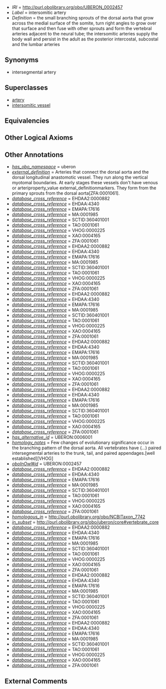  * *IRI* = http://purl.obolibrary.org/obo/UBERON_0002457
 * *Label* = intersomitic artery
 * *Definition* = the small branching sprouts of the dorsal aorta that grow across the medial surface of the somite, turn right angles to grow over that surface and then fuse with other sprouts and form the vertebral arteries adjacent to the neural tube; the intersomitic arteries supply the body wall and persist in the adult as the posterior intercostal, subcostal and the lumbar arteries

## Synonyms

 * intersegmental artery

## Superclasses

 * [artery](../../UBERON/37/UBERON_0001637.md)
 * [intersomitic vessel](../../UBERON/07/UBERON_0014907.md)

## Equivalencies


## Other Logical Axioms


## Other Annotations

 * *[has_obo_namespace](../../ce/oboInOwl#hasOBONamespace.md)* = uberon
 * *[external_definition](../../UBPROP/01/UBPROP_0000001.md)* = Arteries that connect the dorsal aorta and the dorsal longitudinal anastomotic vessel. They run along the vertical myotomal boundaries.  At early stages these vessels don't have venous or arteriproperty_value  external_definitionmarkers.  They form from the primary sprouts from the dorsal aorta[ZFA:0001061].
 * *[database_cross_reference](../../ef/oboInOwl#hasDbXref.md)* = EHDAA2:0000882
 * *[database_cross_reference](../../ef/oboInOwl#hasDbXref.md)* = EHDAA:4340
 * *[database_cross_reference](../../ef/oboInOwl#hasDbXref.md)* = EMAPA:17616
 * *[database_cross_reference](../../ef/oboInOwl#hasDbXref.md)* = MA:0001985
 * *[database_cross_reference](../../ef/oboInOwl#hasDbXref.md)* = SCTID:360401001
 * *[database_cross_reference](../../ef/oboInOwl#hasDbXref.md)* = TAO:0001061
 * *[database_cross_reference](../../ef/oboInOwl#hasDbXref.md)* = VHOG:0000225
 * *[database_cross_reference](../../ef/oboInOwl#hasDbXref.md)* = XAO:0004165
 * *[database_cross_reference](../../ef/oboInOwl#hasDbXref.md)* = ZFA:0001061
 * *[database_cross_reference](../../ef/oboInOwl#hasDbXref.md)* = EHDAA2:0000882
 * *[database_cross_reference](../../ef/oboInOwl#hasDbXref.md)* = EHDAA:4340
 * *[database_cross_reference](../../ef/oboInOwl#hasDbXref.md)* = EMAPA:17616
 * *[database_cross_reference](../../ef/oboInOwl#hasDbXref.md)* = MA:0001985
 * *[database_cross_reference](../../ef/oboInOwl#hasDbXref.md)* = SCTID:360401001
 * *[database_cross_reference](../../ef/oboInOwl#hasDbXref.md)* = TAO:0001061
 * *[database_cross_reference](../../ef/oboInOwl#hasDbXref.md)* = VHOG:0000225
 * *[database_cross_reference](../../ef/oboInOwl#hasDbXref.md)* = XAO:0004165
 * *[database_cross_reference](../../ef/oboInOwl#hasDbXref.md)* = ZFA:0001061
 * *[database_cross_reference](../../ef/oboInOwl#hasDbXref.md)* = EHDAA2:0000882
 * *[database_cross_reference](../../ef/oboInOwl#hasDbXref.md)* = EHDAA:4340
 * *[database_cross_reference](../../ef/oboInOwl#hasDbXref.md)* = EMAPA:17616
 * *[database_cross_reference](../../ef/oboInOwl#hasDbXref.md)* = MA:0001985
 * *[database_cross_reference](../../ef/oboInOwl#hasDbXref.md)* = SCTID:360401001
 * *[database_cross_reference](../../ef/oboInOwl#hasDbXref.md)* = TAO:0001061
 * *[database_cross_reference](../../ef/oboInOwl#hasDbXref.md)* = VHOG:0000225
 * *[database_cross_reference](../../ef/oboInOwl#hasDbXref.md)* = XAO:0004165
 * *[database_cross_reference](../../ef/oboInOwl#hasDbXref.md)* = ZFA:0001061
 * *[database_cross_reference](../../ef/oboInOwl#hasDbXref.md)* = EHDAA2:0000882
 * *[database_cross_reference](../../ef/oboInOwl#hasDbXref.md)* = EHDAA:4340
 * *[database_cross_reference](../../ef/oboInOwl#hasDbXref.md)* = EMAPA:17616
 * *[database_cross_reference](../../ef/oboInOwl#hasDbXref.md)* = MA:0001985
 * *[database_cross_reference](../../ef/oboInOwl#hasDbXref.md)* = SCTID:360401001
 * *[database_cross_reference](../../ef/oboInOwl#hasDbXref.md)* = TAO:0001061
 * *[database_cross_reference](../../ef/oboInOwl#hasDbXref.md)* = VHOG:0000225
 * *[database_cross_reference](../../ef/oboInOwl#hasDbXref.md)* = XAO:0004165
 * *[database_cross_reference](../../ef/oboInOwl#hasDbXref.md)* = ZFA:0001061
 * *[database_cross_reference](../../ef/oboInOwl#hasDbXref.md)* = EHDAA2:0000882
 * *[database_cross_reference](../../ef/oboInOwl#hasDbXref.md)* = EHDAA:4340
 * *[database_cross_reference](../../ef/oboInOwl#hasDbXref.md)* = EMAPA:17616
 * *[database_cross_reference](../../ef/oboInOwl#hasDbXref.md)* = MA:0001985
 * *[database_cross_reference](../../ef/oboInOwl#hasDbXref.md)* = SCTID:360401001
 * *[database_cross_reference](../../ef/oboInOwl#hasDbXref.md)* = TAO:0001061
 * *[database_cross_reference](../../ef/oboInOwl#hasDbXref.md)* = VHOG:0000225
 * *[database_cross_reference](../../ef/oboInOwl#hasDbXref.md)* = XAO:0004165
 * *[database_cross_reference](../../ef/oboInOwl#hasDbXref.md)* = ZFA:0001061
 * *[has_alternative_id](../../Id/oboInOwl#hasAlternativeId.md)* = UBERON:0006001
 * *[homology_notes](../../UBPROP/03/UBPROP_0000003.md)* = Few changes of evolutionary significance occur in the branching pattern of the dorsal aorta. All vertebrates have (...) paired intersegmental arteries to the trunk, tail, and paired appendages.[well established][VHOG]
 * *[oboInOwl#id](../../id/oboInOwl#id.md)* = UBERON:0002457
 * *[database_cross_reference](../../ef/oboInOwl#hasDbXref.md)* = EHDAA2:0000882
 * *[database_cross_reference](../../ef/oboInOwl#hasDbXref.md)* = EHDAA:4340
 * *[database_cross_reference](../../ef/oboInOwl#hasDbXref.md)* = EMAPA:17616
 * *[database_cross_reference](../../ef/oboInOwl#hasDbXref.md)* = MA:0001985
 * *[database_cross_reference](../../ef/oboInOwl#hasDbXref.md)* = SCTID:360401001
 * *[database_cross_reference](../../ef/oboInOwl#hasDbXref.md)* = TAO:0001061
 * *[database_cross_reference](../../ef/oboInOwl#hasDbXref.md)* = VHOG:0000225
 * *[database_cross_reference](../../ef/oboInOwl#hasDbXref.md)* = XAO:0004165
 * *[database_cross_reference](../../ef/oboInOwl#hasDbXref.md)* = ZFA:0001061
 * *[homologous_in](../../core#homologous/in/core#homologous_in.md)* = http://purl.obolibrary.org/obo/NCBITaxon_7742
 * *[in_subset](../../et/oboInOwl#inSubset.md)* = http://purl.obolibrary.org/obo/uberon/core#vertebrate_core
 * *[database_cross_reference](../../ef/oboInOwl#hasDbXref.md)* = EHDAA2:0000882
 * *[database_cross_reference](../../ef/oboInOwl#hasDbXref.md)* = EHDAA:4340
 * *[database_cross_reference](../../ef/oboInOwl#hasDbXref.md)* = EMAPA:17616
 * *[database_cross_reference](../../ef/oboInOwl#hasDbXref.md)* = MA:0001985
 * *[database_cross_reference](../../ef/oboInOwl#hasDbXref.md)* = SCTID:360401001
 * *[database_cross_reference](../../ef/oboInOwl#hasDbXref.md)* = TAO:0001061
 * *[database_cross_reference](../../ef/oboInOwl#hasDbXref.md)* = VHOG:0000225
 * *[database_cross_reference](../../ef/oboInOwl#hasDbXref.md)* = XAO:0004165
 * *[database_cross_reference](../../ef/oboInOwl#hasDbXref.md)* = ZFA:0001061
 * *[database_cross_reference](../../ef/oboInOwl#hasDbXref.md)* = EHDAA2:0000882
 * *[database_cross_reference](../../ef/oboInOwl#hasDbXref.md)* = EHDAA:4340
 * *[database_cross_reference](../../ef/oboInOwl#hasDbXref.md)* = EMAPA:17616
 * *[database_cross_reference](../../ef/oboInOwl#hasDbXref.md)* = MA:0001985
 * *[database_cross_reference](../../ef/oboInOwl#hasDbXref.md)* = SCTID:360401001
 * *[database_cross_reference](../../ef/oboInOwl#hasDbXref.md)* = TAO:0001061
 * *[database_cross_reference](../../ef/oboInOwl#hasDbXref.md)* = VHOG:0000225
 * *[database_cross_reference](../../ef/oboInOwl#hasDbXref.md)* = XAO:0004165
 * *[database_cross_reference](../../ef/oboInOwl#hasDbXref.md)* = ZFA:0001061
 * *[database_cross_reference](../../ef/oboInOwl#hasDbXref.md)* = EHDAA2:0000882
 * *[database_cross_reference](../../ef/oboInOwl#hasDbXref.md)* = EHDAA:4340
 * *[database_cross_reference](../../ef/oboInOwl#hasDbXref.md)* = EMAPA:17616
 * *[database_cross_reference](../../ef/oboInOwl#hasDbXref.md)* = MA:0001985
 * *[database_cross_reference](../../ef/oboInOwl#hasDbXref.md)* = SCTID:360401001
 * *[database_cross_reference](../../ef/oboInOwl#hasDbXref.md)* = TAO:0001061
 * *[database_cross_reference](../../ef/oboInOwl#hasDbXref.md)* = VHOG:0000225
 * *[database_cross_reference](../../ef/oboInOwl#hasDbXref.md)* = XAO:0004165
 * *[database_cross_reference](../../ef/oboInOwl#hasDbXref.md)* = ZFA:0001061

## External Comments

